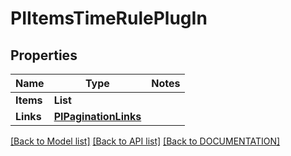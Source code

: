 # PIItemsTimeRulePlugIn

## Properties
Name | Type | Notes
------------ | ------------- | -------------
**Items** | **List<PITimeRulePlugIn>**
**Links** | **[**PIPaginationLinks**](../Model/PIPaginationLinks.md)**

[[Back to Model list]](../../DOCUMENTATION.md#documentation-for-models) [[Back to API list]](../../DOCUMENTATION.md#documentation-for-api-endpoints) [[Back to DOCUMENTATION]](../../DOCUMENTATION.md)

